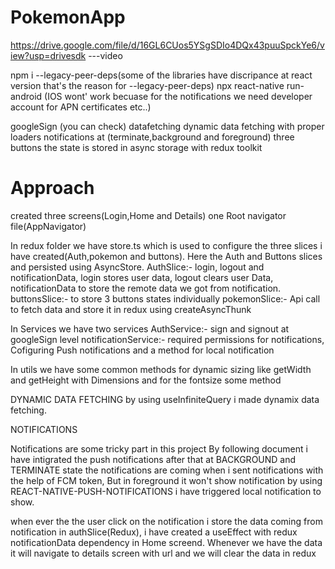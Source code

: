 # PokemonApp
https://drive.google.com/file/d/16GL6CUos5YSgSDIo4DQx43puuSpckYe6/view?usp=drivesdk ---video

npm i --legacy-peer-deps(some of the libraries have discripance at react version that's the reason for --legacy-peer-deps)
npx react-native run-android (IOS wont' work becuase for the notifications we need developer account for APN certificates etc..)

googleSign (you can check)
datafetching
dynamic data fetching with proper loaders
notifications at (terminate,background and foreground)
three buttons the state is stored in async storage with redux toolkit

# Approach
created three screens(Login,Home and Details)
one Root navigator file(AppNavigator)

In redux folder we have store.ts which is used to configure the three slices i have created(Auth,pokemon and buttons). Here the Auth and Buttons slices and persisted using AsyncStore.
AuthSlice:- login, logout and notificationData, login stores user data, logout clears user Data, notificationData to store the remote data we got from notification.
buttonsSlice:- to store 3 buttons states individually
pokemonSlice:- Api call to fetch data and store it in redux using createAsyncThunk

In Services we have two services
 AuthService:- sign and signout at googleSign level
 notificationService:- required permissions for notifications, Cofiguring Push notifications and a method for local notification

In utils we have some common methods for dynamic sizing like getWidth and getHeight with Dimensions and for the fontsize some method

DYNAMIC DATA FETCHING
by using useInfiniteQuery i made dynamix data fetching.

NOTIFICATIONS

Notifications are some tricky part in this project
By following document i have intigrated the push notifications after that at BACKGROUND and TERMINATE state the notifications are coming when i sent notifications with the help of FCM token, But in foreground it won't show notification by using REACT-NATIVE-PUSH-NOTIFICATIONS i have triggered local notification to show.

when ever the the user click on the notification i store the data coming from notification in authSlice(Redux),
i have created a useEffect with redux notificationData dependency in Home screend. Whenever we have the data it will navigate to details screen with url and we will clear the data in redux
